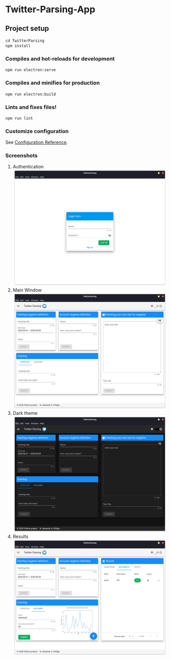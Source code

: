 # Twitter-Parsing-App

## Project setup
```
cd TwitterParsing
npm install
```

### Compiles and hot-reloads for development
```
npm run electron:serve
```

### Compiles and minifies for production
```
npm run electron:build
```

### Lints and fixes files!
```
npm run lint
```

### Customize configuration
See [Configuration Reference](https://cli.vuejs.org/config/).

### Screenshots
1. Authentication
![auth](https://github.com/pheepa/Twitter-Parsing-App/blob/structure/Work/Graphics/auth.png)
2. Main Window
![main page](https://github.com/pheepa/Twitter-Parsing-App/blob/structure/Work/Graphics/main_window.png)
3. Dark theme
![dark theme](https://github.com/pheepa/Twitter-Parsing-App/blob/structure/Work/Graphics/dark_main_window.png)
4. Results
![results](https://github.com/pheepa/Twitter-Parsing-App/blob/structure/Work/Graphics/results.png)

